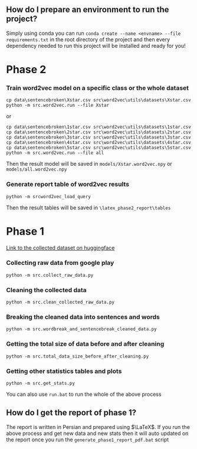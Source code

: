 ## How do I prepare an environment to run the project?
Simply using conda you can run `conda create --name <envname> --file requirements.txt` in the root directory of the project and then every dependency needed to run this project will be installed and ready for you!

# Phase 2

### Train word2vec model on a specific class or the whole dataset
```
cp data\sentencebroken\Xstar.csv src\word2vec\utils\datasets\Xstar.csv
python -m src.word2vec.run --file Xstar
```
or
```
cp data\sentencebroken\1star.csv src\word2vec\utils\datasets\1star.csv
cp data\sentencebroken\2star.csv src\word2vec\utils\datasets\2star.csv
cp data\sentencebroken\3star.csv src\word2vec\utils\datasets\3star.csv
cp data\sentencebroken\4star.csv src\word2vec\utils\datasets\4star.csv
cp data\sentencebroken\5star.csv src\word2vec\utils\datasets\5star.csv
python -m src.word2vec.run --file all
```
Then the result model will be saved in `models/Xstar.word2vec.npy` or `models/all.word2vec.npy`

### Generate report table of word2vec results
```
python -m srcword2vec_load_query
```
Then the result tables will be saved in `\latex_phase2_report\tables`

# Phase 1
[Link to the collected dataset on huggingface](https://huggingface.co/datasets/Amiri/Google-Play-Reviews-for-Sentiment-Analysis/tree/main)

### Collecting raw data from google play
```
python -m src.collect_raw_data.py
```

### Cleaning the collected data
```
python -m src.clean_collected_raw_data.py
```

### Breaking the cleaned data into sentences and words
```
python -m src.wordbreak_and_sentencebreak_cleaned_data.py
```

### Getting the total size of data before and after cleaning
```
python -m src.total_data_size_before_after_cleaning.py
```

### Getting other statistics tables and plots
```
python -m src.get_stats.py
```

You can also use `run.bat` to run the whole of the above process

## How do I get the report of phase 1?
The report is written in Persian and prepared using $\LaTeX$. If you run the above process and get new data and new stats then it will auto updated on the report once you run the `generate_phase1_report_pdf.bat` script
